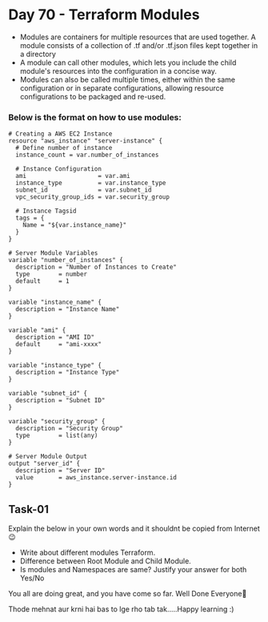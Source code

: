 # Day 70 - Terraform Modules

- Modules are containers for multiple resources that are used together. A module consists of a collection of .tf and/or .tf.json files kept together in a directory
- A module can call other modules, which lets you include the child module's resources into the configuration in a concise way. 
- Modules can also be called multiple times, either within the same configuration or in separate configurations, allowing resource configurations to be packaged and re-used.

### Below is the format on how to use modules:
```
# Creating a AWS EC2 Instance
resource "aws_instance" "server-instance" {
  # Define number of instance
  instance_count = var.number_of_instances
 
  # Instance Configuration
  ami                    = var.ami
  instance_type          = var.instance_type
  subnet_id              = var.subnet_id
  vpc_security_group_ids = var.security_group
 
  # Instance Tagsid
  tags = {
    Name = "${var.instance_name}"
  }
}
```

```
# Server Module Variables
variable "number_of_instances" {
  description = "Number of Instances to Create"
  type        = number
  default     = 1
}
 
variable "instance_name" {
  description = "Instance Name"
}
 
variable "ami" {
  description = "AMI ID"
  default     = "ami-xxxx"
}
 
variable "instance_type" {
  description = "Instance Type"
}
 
variable "subnet_id" {
  description = "Subnet ID"
}
 
variable "security_group" {
  description = "Security Group"
  type        = list(any)
}
```

```
# Server Module Output
output "server_id" {
  description = "Server ID"
  value       = aws_instance.server-instance.id
}

```

## Task-01

Explain the below in your own words and it shouldnt be copied from Internet 😉
- Write about different modules Terraform.
- Difference between Root Module and Child Module.
- Is modules and Namespaces are same? Justify your answer for both Yes/No



You all are doing great, and you have come so far. Well Done Everyone🎉

Thode mehnat aur krni hai bas to lge rho tab tak.....Happy learning :)